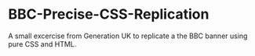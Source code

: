 # BBC-Precise-CSS-Replication

A small excercise from Generation UK to replicate a the BBC banner using pure CSS and HTML.  
